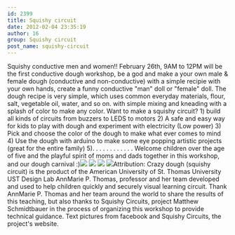 ```yaml
---
id: 2399
title: Squishy circuit
date: 2012-02-04 23:35:19
author: 16
group: Squishy circuit
post_name: squishy-circuit
---
```


Squishy conductive men and women!! February 26th, 9AM to 12PM will be the first conductive dough workshop, be a god and make a your own male & female dough (conductive and non-conductive) with a simple recipie with your own hands, create a funny conductive "man" doll or "female" doll. The dough recipe is very simple, which uses common everyday materials, flour, salt, vegetable oil, water, and so on. with simple mixing and kneading with a splash of color to make any color. Want to make a squishy circuit? 1) build all kinds of circuits from buzzers to LEDS to motors 2) A safe and easy way for kids to play with dough and experiment with electricity (Low power) 3) Pick and choose the color of the dough to make what ever comes to mind 4) Use the dough with arduino to make some eye popping artistic projects (great for the entire family) 5). . . . . . . . . . . . Welcome children over the age of five and the playful spirit of moms and dads together in this workshop, and our dough carnival :)[![](http://139.162.84.35/wp-content/uploads/2012/02/11.jpg)](http://xinchejian.com/2012/02/04/squishy-circuit/1-4/) [![](http://xinchejian.com/wp-content/uploads/2012/02/21-300x225.jpg)](http://xinchejian.com/2012/02/04/squishy-circuit/2-4/) [![](http://xinchejian.com/wp-content/uploads/2012/02/41-223x300.jpg)](http://xinchejian.com/2012/02/04/squishy-circuit/4-2/) [![](http://xinchejian.com/wp-content/uploads/2012/02/33-300x179.jpg)](http://xinchejian.com/2012/02/04/squishy-circuit/3-4/)Attribution: Crazy dough (squishy circuit) is the product of the American University of St. Thomas University UST Design Lab AnnMarie P. Thomas, professor and her team developed and used to help children quickly and securely visual learning circuit. Thank AnnMarie P. Thomas and her team around the world to share the results of this teaching, but also thanks to Squishy Circuits, project Matthew Schmidtbauer in the process of organizing this workshop to provide technical guidance. Text pictures from facebook and Squishy Circuits, the project's website.